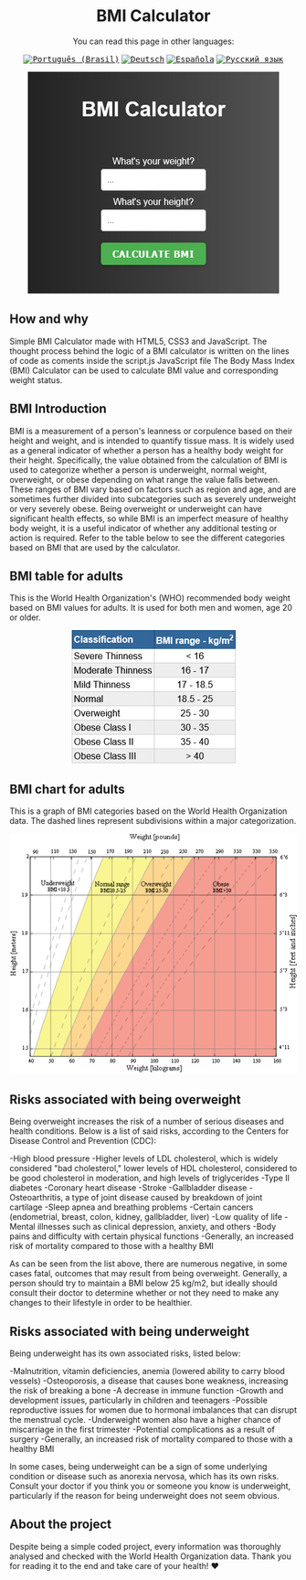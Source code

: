 <div align="center">
    <h1> BMI Calculator </h1>
</div>
<p align='center'>
You can read this page in other languages:
</p>

<div align="center">

<kbd>[<img title="Português (Brasil)" alt="Português (Brasil)" src="https://cdn.statically.io/gh/hjnilsson/country-flags/master/svg/br.svg" width="22">](translations/README.pt_br.md)</kbd>
<kbd>[<img title="Deutsch" alt="Deutsch" src="https://cdn.statically.io/gh/hjnilsson/country-flags/master/svg/de.svg" width="22">](translations/README.de.md)</kbd>
<kbd>[<img title="Española" alt="Española" src="https://cdn.statically.io/gh/hjnilsson/country-flags/master/svg/es.svg" width="22">](translations/README.es.md)</kbd>
<kbd>[<img title="Русский язык" alt="Русский язык" src="https://cdn.statically.io/gh/hjnilsson/country-flags/master/svg/ru.svg" width="22">](translations/README.ru.md)</kbd>

</div>

<p align="center">
  <img src="assets\BMI.png" alt="BMI Calculator">
</p>

## How and why

Simple BMI Calculator made with HTML5, CSS3 and JavaScript.
The thought process behind the logic of a BMI calculator is written on the lines of code as coments inside the script.js JavaScript file
The Body Mass Index (BMI) Calculator can be used to calculate BMI value and corresponding weight status.

## BMI Introduction

BMI is a measurement of a person's leanness or corpulence based on their height and weight, and is intended to quantify tissue mass. It is widely used as a general indicator of whether a person has a healthy body weight for their height. Specifically, the value obtained from the calculation of BMI is used to categorize whether a person is underweight, normal weight, overweight, or obese depending on what range the value falls between. These ranges of BMI vary based on factors such as region and age, and are sometimes further divided into subcategories such as severely underweight or very severely obese. Being overweight or underweight can have significant health effects, so while BMI is an imperfect measure of healthy body weight, it is a useful indicator of whether any additional testing or action is required. Refer to the table below to see the different categories based on BMI that are used by the calculator.

## BMI table for adults

This is the World Health Organization's (WHO) recommended body weight based on BMI values for adults. It is used for both men and women, age 20 or older.

<p align="center">
  <img src="assets\BMItable.png" alt="BMI Table">
</p>

## BMI chart for adults

This is a graph of BMI categories based on the World Health Organization data. The dashed lines represent subdivisions within a major categorization.

<p align="center">
  <img src="assets\BMIchart.png" alt="BMI Table">
</p>

## Risks associated with being overweight

Being overweight increases the risk of a number of serious diseases and health conditions. Below is a list of said risks, according to the Centers for Disease Control and Prevention (CDC):

-High blood pressure
-Higher levels of LDL cholesterol, which is widely considered "bad cholesterol," lower levels of HDL cholesterol, considered to be good cholesterol in moderation, and high levels of triglycerides
-Type II diabetes
-Coronary heart disease
-Stroke
-Gallbladder disease
-Osteoarthritis, a type of joint disease caused by breakdown of joint cartilage
-Sleep apnea and breathing problems
-Certain cancers (endometrial, breast, colon, kidney, gallbladder, liver)
-Low quality of life
-Mental illnesses such as clinical depression, anxiety, and others
-Body pains and difficulty with certain physical functions
-Generally, an increased risk of mortality compared to those with a healthy BMI

As can be seen from the list above, there are numerous negative, in some cases fatal, outcomes that may result from being overweight. Generally, a person should try to maintain a BMI below 25 kg/m2, but ideally should consult their doctor to determine whether or not they need to make any changes to their lifestyle in order to be healthier.

## Risks associated with being underweight

Being underweight has its own associated risks, listed below:

-Malnutrition, vitamin deficiencies, anemia (lowered ability to carry blood vessels)
-Osteoporosis, a disease that causes bone weakness, increasing the risk of breaking a bone
-A decrease in immune function
-Growth and development issues, particularly in children and teenagers
-Possible reproductive issues for women due to hormonal imbalances that can disrupt the menstrual cycle. -Underweight women also have a higher chance of miscarriage in the first trimester
-Potential complications as a result of surgery
-Generally, an increased risk of mortality compared to those with a healthy BMI

In some cases, being underweight can be a sign of some underlying condition or disease such as anorexia nervosa, which has its own risks. Consult your doctor if you think you or someone you know is underweight, particularly if the reason for being underweight does not seem obvious.

## About the project

Despite being a simple coded project, every information was thoroughly analysed and checked with the World Health Organization data. Thank you for reading it to the end and take care of your health! :heart:
